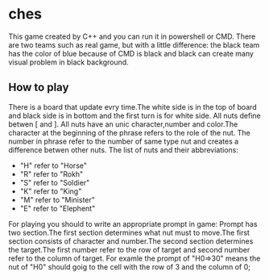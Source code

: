 # ches
<!--<img src="documents/HowPlay.gif">-->
This game created by C++ and you can run it in powershell or CMD. There are two teams such as real game, but with a little difference: the black team has the color of blue because of CMD is black and black can create many visual problem in black background.
## How to play
There is a board that update evry time.The white side is in the top of board and black side is in bottom and the first turn is for white side.
All nuts define betwen [ and ]. All nuts have an unic character,number and color.The character at the beginning of the phrase refers to the role of the nut. The number in phrase refer to the number of same type nut and creates a difference betwen other nuts.
The list of nuts and their abbreviations:
  - "H" refer to "Horse"
  - "R" refer to "Rokh"
  - "S" refer to "Soldier"
  - "K" refer to "King"
  - "M" refer to "Minister"
  - "E" refer to "Elephent"

For playing you should to write an appropriate prompt in game:
Prompt has two section.The first section determines what nut must to move.The first section consists of character and number.The second section determines the target.The first number refer to the row of target and second number refer to the column of target.
For examle the prompt of "H0=>30" means the nut of "H0" should goig to the cell with the row of 3 and the column of 0;
